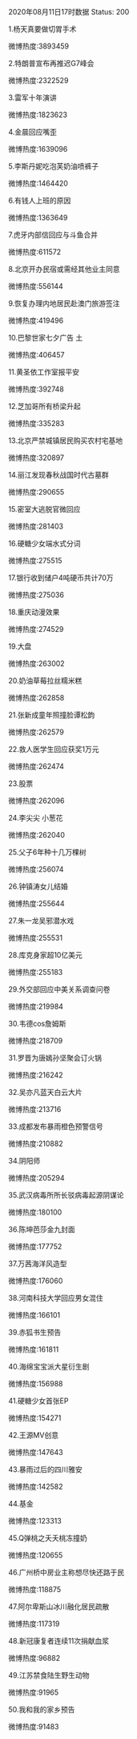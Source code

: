 2020年08月11日17时数据
Status: 200

1.杨天真要做切胃手术

微博热度:3893459

2.特朗普宣布再推迟G7峰会

微博热度:2322529

3.雷军十年演讲

微博热度:1823623

4.金晨回应嘴歪

微博热度:1639096

5.李斯丹妮吃泡芙奶油喷裤子

微博热度:1464420

6.有钱人上班的原因

微博热度:1363649

7.虎牙内部信回应与斗鱼合并

微博热度:611572

8.北京开办民宿或需经其他业主同意

微博热度:556144

9.恢复办理内地居民赴澳门旅游签注

微博热度:419496

10.巴黎世家七夕广告 土

微博热度:406457

11.黄圣依工作室报平安

微博热度:392748

12.芝加哥所有桥梁升起

微博热度:335283

13.北京严禁城镇居民购买农村宅基地

微博热度:320897

14.丽江发现春秋战国时代古墓群

微博热度:290655

15.密室大逃脱官微回应

微博热度:281403

16.硬糖少女端水式分词

微博热度:275515

17.银行收到储户4吨硬币共计70万

微博热度:275036

18.重庆动漫效果

微博热度:274529

19.大盘

微博热度:263002

20.奶油草莓拉丝糯米糕

微博热度:262858

21.张新成童年照撞脸谭松韵

微博热度:262579

22.救人医学生回应获奖1万元

微博热度:262474

23.股票

微博热度:262096

24.李尖尖 小葱花

微博热度:262040

25.父子6年种十几万棵树

微博热度:256074

26.钟镇涛女儿结婚

微博热度:255644

27.朱一龙吴邪潜水戏

微博热度:255531

28.库克身家超10亿美元

微博热度:255183

29.外交部回应中美关系调查问卷

微博热度:219984

30.韦德cos詹姆斯

微博热度:218709

31.罗晋为唐嫣孙坚聚会订火锅

微博热度:216242

32.吴亦凡蓝天白云大片

微博热度:213716

33.成都发布暴雨橙色预警信号

微博热度:210882

34.阴阳师

微博热度:205294

35.武汉病毒所所长驳病毒起源阴谋论

微博热度:180100

36.陈坤芭莎金九封面

微博热度:177752

37.万茜海洋风造型

微博热度:176060

38.河南科技大学回应男女混住

微博热度:166101

39.赤狐书生预告

微博热度:161811

40.海绵宝宝派大星衍生剧

微博热度:156988

41.硬糖少女首张EP

微博热度:154271

42.王源MV创意

微博热度:147643

43.暴雨过后的四川雅安

微博热度:142582

44.基金

微博热度:123313

45.Q弹桃之夭夭桃冻撞奶

微博热度:120655

46.广州桥中房业主称想尽快还路于民

微博热度:118875

47.阿尔卑斯山冰川融化居民疏散

微博热度:117319

48.新冠康复者连续11次捐献血浆

微博热度:96882

49.江苏禁食陆生野生动物

微博热度:91965

50.我和我的家乡预告

微博热度:91483

